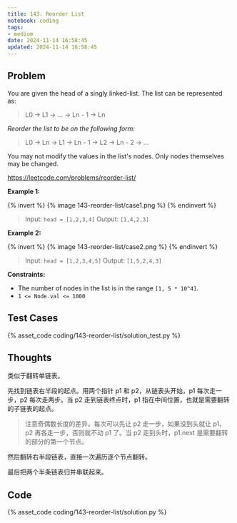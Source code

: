 ```yaml
---
title: 143. Reorder List
notebook: coding
tags:
- medium
date: 2024-11-14 16:58:45
updated: 2024-11-14 16:58:45
---
```

## Problem

You are given the head of a singly linked-list. The list can be represented as:

> L0 → L1 → … → Ln - 1 → Ln

_Reorder the list to be on the following form:_

> L0 → Ln → L1 → Ln - 1 → L2 → Ln - 2 → …

You may not modify the values in the list's nodes. Only nodes themselves may be changed.

<https://leetcode.com/problems/reorder-list/>

**Example 1:**

{% invert %}
{% image 143-reorder-list/case1.png %}
{% endinvert %}

> Input: `head = [1,2,3,4]`
> Output: `[1,4,2,3]`

**Example 2:**

{% invert %}
{% image 143-reorder-list/case2.png %}
{% endinvert %}

> Input: `head = [1,2,3,4,5]`
> Output: `[1,5,2,4,3]`

**Constraints:**

- The number of nodes in the list is in the range `[1, 5 * 10^4]`.
- `1 <= Node.val <= 1000`

## Test Cases

{% asset_code coding/143-reorder-list/solution_test.py %}

## Thoughts

类似于翻转单链表。

先找到链表右半段的起点。用两个指针 p1 和 p2，从链表头开始，p1 每次走一步，p2 每次走两步。当 p2 走到链表终点时，p1 指在中间位置，也就是需要翻转的子链表的起点。

> 注意奇偶数长度的差异。每次可以先让 p2 走一步，如果没到头就让 p1、p2 再各走一步，否则就不动 p1 了。当 p2 走到头时，p1.next 是需要翻转的部分的第一个节点。

然后翻转右半段链表，直接一次遍历逐个节点翻转。

最后把两个半条链表归并串联起来。

## Code

{% asset_code coding/143-reorder-list/solution.py %}
